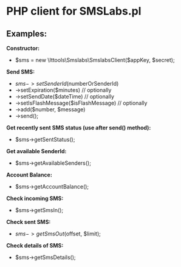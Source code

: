 PHP client for SMSLabs.pl
======

Examples:
--
**Constructor:**
 - $sms = new \Ittools\Smslabs\SmslabsClient($appKey, $secret);

**Send SMS:**
 - $sms->setSenderId($numberOrSenderId)
 - ->setExpiration($minutes) // optionally
 - ->setSendDate($dateTime) // optionally
 - ->setIsFlashMessage($isFlashMessage) // optionally
 - ->add($number, $message)
 - ->send();

**Get recently sent SMS status (use after send() method):**
 - $sms->getSentStatus();

**Get available SenderId:**
 - $sms->getAvailableSenders();

**Account Balance:**
 - $sms->getAccountBalance();

**Check incoming SMS:**
 - $sms->getSmsIn();

**Check sent SMS:**
 - $sms->getSmsOut($offset, $limit);

**Check details of SMS:**
 - $sms->getSmsDetails();
